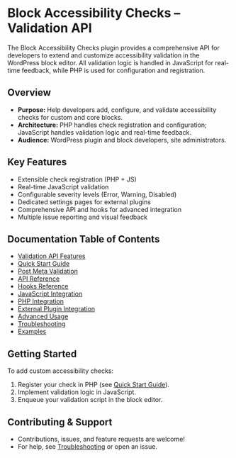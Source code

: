 # Block Accessibility Checks – Validation API

The Block Accessibility Checks plugin provides a comprehensive API for developers to extend and customize accessibility validation in the WordPress block editor. All validation logic is handled in JavaScript for real-time feedback, while PHP is used for configuration and registration.

## Overview

- **Purpose:** Help developers add, configure, and validate accessibility checks for custom and core blocks.
- **Architecture:** PHP handles check registration and configuration; JavaScript handles validation logic and real-time feedback.
- **Audience:** WordPress plugin and block developers, site administrators.

## Key Features

- Extensible check registration (PHP + JS)
- Real-time JavaScript validation
- Configurable severity levels (Error, Warning, Disabled)
- Dedicated settings pages for external plugins
- Comprehensive API and hooks for advanced integration
- Multiple issue reporting and visual feedback

## Documentation Table of Contents

- [Validation API Features](./features.md)
- [Quick Start Guide](./quick-start.md)
- [Post Meta Validation](./meta-validation.md)
- [API Reference](./api-reference.md)
- [Hooks Reference](./hooks.md)
- [JavaScript Integration](./js-integration.md)
- [PHP Integration](./php-integration.md)
- [External Plugin Integration](./external-integration.md)
- [Advanced Usage](./advanced.md)
- [Troubleshooting](./troubleshooting.md)
- [Examples](./examples.md)

## Getting Started

To add custom accessibility checks:
1. Register your check in PHP (see [Quick Start Guide](./quick-start.md)).
2. Implement validation logic in JavaScript.
3. Enqueue your validation script in the block editor.

## Contributing & Support

- Contributions, issues, and feature requests are welcome!
- For help, see [Troubleshooting](./troubleshooting.md) or open an issue.
